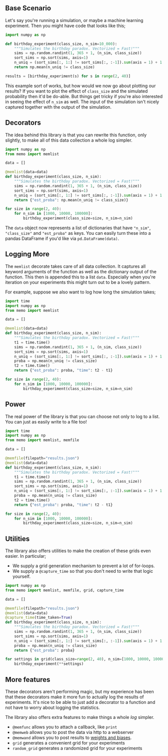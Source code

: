 ## Base Scenario

Let's say you're running a simulation, or maybe a machine learning experiment. Then you 
might have code that looks like this; 

```python
import numpy as np 

def birthday_experiment(class_size, n_sim=10_000):
    """Simulates the birthday paradox. Vectorized = Fast!"""
    sims = np.random.randint(1, 365 + 1, (n_sim, class_size))
    sort_sims = np.sort(sims, axis=1)
    n_uniq = (sort_sims[:, 1:] != sort_sims[:, :-1]).sum(axis = 1) + 1
    return np.mean(n_uniq != class_size)

results = [birthday_experiment(s) for s in range(2, 40)]
```

This example sort of works, but how would we now go about plotting our results? If you want 
to plot the effect of `class_size` and the simulated probability then it'd be do-able. But things
get tricky if you're also interested in seeing the effect of `n_sim` as well. The input of the 
simulation isn't nicely captured together with the output of the simulation. 

## Decorators

The idea behind this library is that you can rewrite this function, only slightly, to make
all of this data collection a whole log simpler. 

```python
import numpy as np 
from memo import memlist

data = []

@memlist(data=data)
def birthday_experiment(class_size, n_sim):
    """Simulates the birthday paradox. Vectorized = Fast!"""
    sims = np.random.randint(1, 365 + 1, (n_sim, class_size))
    sort_sims = np.sort(sims, axis=1)
    n_uniq = (sort_sims[:, 1:] != sort_sims[:, :-1]).sum(axis = 1) + 1
    return {"est_proba": np.mean(n_uniq != class_size)}

for size in range(2, 40):
    for n_sim in [1000, 10000, 100000]:
        birthday_experiment(class_size=size, n_sim=n_sim)
```

The `data` object now represents a list of dictionaries that have `"n_sim"`, `"class_size"`
and `"est_proba"` as keys. You can easily turn these into a pandas DataFrame if you'd like
via `pd.DataFrame(data)`.

## Logging More

The `memlist` decorate takes care of all data collection. It captures all keyword
arguments of the function as well as the dictionary output of the function. This 
then is appended this to a list `data`. Especially when you're iteration on your 
experiments this might turn out to be a lovely pattern. 

For example, suppose we also want to log how long the simulation takes;

```python
import time 
import numpy as np 
from memo import memlist

data = []

@memlist(data=data)
def birthday_experiment(class_size, n_sim):
    """Simulates the birthday paradox. Vectorized = Fast!"""
    t1 = time.time()
    sims = np.random.randint(1, 365 + 1, (n_sim, class_size))
    sort_sims = np.sort(sims, axis=1)
    n_uniq = (sort_sims[:, 1:] != sort_sims[:, :-1]).sum(axis = 1) + 1
    proba = np.mean(n_uniq != class_size)
    t2 = time.time()
    return {"est_proba": proba, "time": t2 - t1}

for size in range(2, 40):
    for n_sim in [1000, 10000, 100000]:
        birthday_experiment(class_size=size, n_sim=n_sim)
```

## Power 

The real power of the library is that you can choose not only to log to 
a list. You can just as easily write to a file too! 

```python
import time 
import numpy as np 
from memo import memlist, memfile

data = []

@memfile(filepath="results.json")
@memlist(data=data)
def birthday_experiment(class_size, n_sim):
    """Simulates the birthday paradox. Vectorized = Fast!"""
    t1 = time.time()
    sims = np.random.randint(1, 365 + 1, (n_sim, class_size))
    sort_sims = np.sort(sims, axis=1)
    n_uniq = (sort_sims[:, 1:] != sort_sims[:, :-1]).sum(axis = 1) + 1
    proba = np.mean(n_uniq != class_size)
    t2 = time.time()
    return {"est_proba": proba, "time": t2 - t1}

for size in range(2, 40):
    for n_sim in [1000, 10000, 100000]:
        birthday_experiment(class_size=size, n_sim=n_sim)
```

## Utilities 

The library also offers utilities to make the creation of these grids even easier. In particular; 

- We supply a grid generation mechanism to prevent a lot of for-loops. 
- We supply a `@capture_time` so that you don't need to write that logic yourself.

```python
import numpy as np 
from memo import memlist, memfile, grid, capture_time

data = []

@memfile(filepath="results.json")
@memlist(data=data)
@capture_time(time_taken=True)
def birthday_experiment(class_size, n_sim):
    """Simulates the birthday paradox. Vectorized = Fast!"""
    sims = np.random.randint(1, 365 + 1, (n_sim, class_size))
    sort_sims = np.sort(sims, axis=1)
    n_uniq = (sort_sims[:, 1:] != sort_sims[:, :-1]).sum(axis = 1) + 1
    proba = np.mean(n_uniq != class_size)
    return {"est_proba": proba}

for settings in grid(class_size=range(2, 40), n_sim=[1000, 10000, 100000]):
    birthday_experiment(**settings)
```

## More features

These decorators aren't performing magic, but my experience has been
that these decorators make it more fun to actually log the results of experiments.
It's nice to be able to just add a decorator to a function and not have to 
worry about logging the statistics.

The library also offers extra features to make things a whole *log* simpler. 

- `@memfunc` allows you to attach a callback, like `print`
- `@memweb` allows you to post the data via http to a webserver 
- `@memwand` allows you to post results to [weights and biases](https://wandb.ai/).
- `grid` generates a convenient grid for your experiments
- `random_grid` generates a randomized grid for your experiments